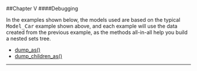 ##Chapter V
####Debugging

In the examples shown below, the models used are based on the typical <kbd>Model_Car</kbd> example shown above, and each example will use the data created from the previous example, as the methods all-in-all help you build a nested sets tree.

* [dump_as()](#dump_as "/manuals/nesty/debugging/dump_as")
* [dump_children_as()](#dump_children_as "/manuals/nesty/debugging/dump_children_as")

----------
